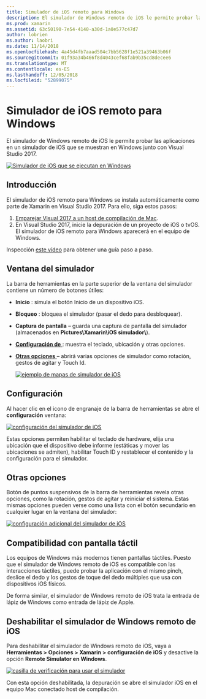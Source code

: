 ```yaml
---
title: Simulador de iOS remoto para Windows
description: El simulador de Windows remoto de iOS le permite probar las aplicaciones en un simulador de iOS que se muestran en Windows junto con Visual Studio 2017.
ms.prod: xamarin
ms.assetid: 63c50190-7e54-4140-a30d-1a0e577c47d7
author: lobrien
ms.author: laobri
ms.date: 11/14/2018
ms.openlocfilehash: 4a45d4fb7aaad504c7bb5628f1e521a39463b06f
ms.sourcegitcommit: 01f93a34b466f8d4043cef68fab9b35cd8decee6
ms.translationtype: MT
ms.contentlocale: es-ES
ms.lasthandoff: 12/05/2018
ms.locfileid: "52899075"
---
```

# <a name="remoted-ios-simulator-for-windows"></a>Simulador de iOS remoto para Windows

El simulador de Windows remoto de iOS le permite probar las aplicaciones en un simulador de iOS que se muestran en Windows junto con Visual Studio 2017.

[![](images/hero-sml.png "Simulador de iOS que se ejecutan en Windows")](images/hero.png#lightbox)

## <a name="getting-started"></a>Introducción

El simulador de iOS remoto para Windows se instala automáticamente como parte de Xamarin en Visual Studio 2017. Para ello, siga estos pasos:

1. [Emparejar Visual 2017 a un host de compilación de Mac](~/ios/get-started/installation/windows/connecting-to-mac/index.md).
2. En Visual Studio 2017, inicie la depuración de un proyecto de iOS o tvOS. El simulador de iOS remoto para Windows aparecerá en el equipo de Windows.

Inspección [este vídeo](deploy.md) para obtener una guía paso a paso.

## <a name="simulator-window"></a>Ventana del simulador

La barra de herramientas en la parte superior de la ventana del simulador contiene un número de botones útiles:

- **Inicio** : simula el botón Inicio de un dispositivo iOS.
- **Bloqueo** : bloquea el simulador (pasar el dedo para desbloquear).
- **Captura de pantalla** – guarda una captura de pantalla del simulador (almacenados en **Pictures\Xamarin\iOS simulador\\**).
- [**Configuración de** ](#settings) : muestra el teclado, ubicación y otras opciones.
- [**Otras opciones** ](#other-options) – abrirá varias opciones de simulador como rotación, gestos de agitar y Touch Id.

    [![](images/maps-app-sml.png "ejemplo de mapas de simulador de iOS")](images/maps-app.png#lightbox)

## <a name="settings"></a>Configuración

Al hacer clic en el icono de engranaje de la barra de herramientas se abre el **configuración** ventana:

[![](images/settings-sml.png "configuración del simulador de iOS")](images/settings.png#lightbox)

Estas opciones permiten habilitar el teclado de hardware, elija una ubicación que el dispositivo debe informe (estáticas y mover las ubicaciones se admiten), habilitar Touch ID y restablecer el contenido y la configuración para el simulador.

## <a name="other-options"></a>Otras opciones

Botón de puntos suspensivos de la barra de herramientas revela otras opciones, como la rotación, gestos de agitar y reiniciar el sistema. Estas mismas opciones pueden verse como una lista con el botón secundario en cualquier lugar en la ventana del simulador:

[![](images/more-sml.png "configuración adicional del simulador de iOS")](images/more.png#lightbox)

## <a name="touchscreen-support"></a>Compatibilidad con pantalla táctil

Los equipos de Windows más modernos tienen pantallas táctiles. Puesto que el simulador de Windows remoto de iOS es compatible con las interacciones táctiles, puede probar la aplicación con el mismo pinch, deslice el dedo y los gestos de toque del dedo múltiples que usa con dispositivos iOS físicos.

De forma similar, el simulador de Windows remoto de iOS trata la entrada de lápiz de Windows como entrada de lápiz de Apple.

## <a name="disabling-the-remoted-ios-simulator-for-windows"></a>Deshabilitar el simulador de Windows remoto de iOS

Para deshabilitar el simulador de Windows remoto de iOS, vaya a **Herramientas > Opciones > Xamarin > configuración de iOS** y desactive la opción **Remote Simulator en Windows**.

[![](images/options-sml.png "casilla de verificación para usar el simulador")](images/options.png#lightbox)

Con esta opción deshabilitada, la depuración se abre el simulador iOS en el equipo Mac conectado host de compilación.
